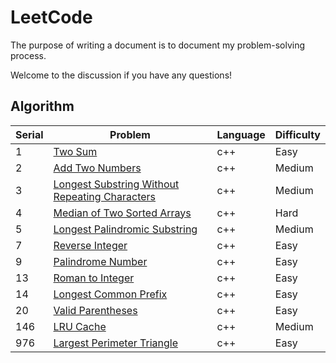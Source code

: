 # LeetCode

The purpose of writing a document is to document my problem-solving process.

Welcome to the discussion if you have any questions!

## Algorithm

|  Serial |  Problem | Language | Difficulty |  
|  ----  | ----  | ---- | ---- | 
| 1 | [Two Sum](https://github.com/vigoroushui/leetcode/tree/master/algorithm/twoSum_1) | c++ | Easy |
| 2 | [Add Two Numbers](https://github.com/vigoroushui/leetcode/tree/master/algorithm/addTwoNumbers_2) | c++ | Medium | 
| 3 | [Longest Substring Without Repeating Characters](https://github.com/vigoroushui/leetcode/tree/master/algorithm/LSWRC_3) | c++ | Medium |
| 4 | [Median of Two Sorted Arrays](https://github.com/vigoroushui/leetcode/tree/master/algorithm/medianOfTwoSortedArrays_4) | c++ | Hard |
| 5 | [Longest Palindromic Substring](https://github.com/vigoroushui/leetcode/tree/master/algorithm/LPS_5) | c++ | Medium |
| 7 | [Reverse Integer](https://github.com/vigoroushui/leetcode/tree/master/algorithm/reverseInteger_7) | c++ | Easy |
| 9 | [Palindrome Number](https://github.com/vigoroushui/leetcode/tree/master/algorithm/palindromeNumber_9) | c++| Easy |
| 13 | [Roman to Integer](https://github.com/vigoroushui/leetcode/tree/master/algorithm/roman2Int_13) | c++ | Easy | 
| 14 | [Longest Common Prefix](https://github.com/vigoroushui/leetcode/tree/master/algorithm/longestCommonPrefix_14) | c++ | Easy |
| 20 | [Valid Parentheses](https://github.com/vigoroushui/leetcode/tree/master/algorithm/validParentheses_20) | c++ | Easy|
| 146 | [LRU Cache](https://github.com/vigoroushui/leetcode/tree/master/algorithm/LRUCache_146) | c++ | Medium |
| 976 | [Largest Perimeter Triangle](https://github.com/vigoroushui/leetcode/tree/master/algorithm/largestPerimeterTriangle_976) | c++ | Easy|
